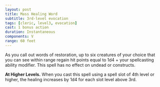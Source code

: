 ```yaml
---
layout: post
title: Mass Healing Word
subtitle: 3rd-level evocation
tags: [cleric, level3, evocation]
cast: 1 bonus action
duration: Instantaneous
components: V
range: 60 feet
---
```

As you call out words of restoration, up to six creatures of your choice that you can see within range regain hit points equal to 1d4 + your spellcasting ability modifier. This spell has no effect on undead or constructs.

**At Higher Levels.** When you cast this spell using a spell slot of 4th level or higher, the healing increases by 1d4 for each slot level above 3rd.